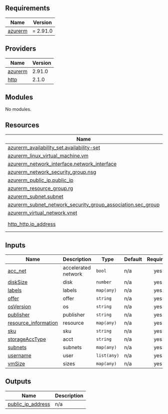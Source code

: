 ## Requirements

| Name | Version |
|------|---------|
| <a name="requirement_azurerm"></a> [azurerm](#requirement\_azurerm) | = 2.91.0 |

## Providers

| Name | Version |
|------|---------|
| <a name="provider_azurerm"></a> [azurerm](#provider\_azurerm) | 2.91.0 |
| <a name="provider_http"></a> [http](#provider\_http) | 2.1.0 |

## Modules

No modules.

## Resources

| Name | Type |
|------|------|
| [azurerm_availability_set.availability-set](https://registry.terraform.io/providers/hashicorp/azurerm/2.91.0/docs/resources/availability_set) | resource |
| [azurerm_linux_virtual_machine.vm](https://registry.terraform.io/providers/hashicorp/azurerm/2.91.0/docs/resources/linux_virtual_machine) | resource |
| [azurerm_network_interface.network_interface](https://registry.terraform.io/providers/hashicorp/azurerm/2.91.0/docs/resources/network_interface) | resource |
| [azurerm_network_security_group.nsg](https://registry.terraform.io/providers/hashicorp/azurerm/2.91.0/docs/resources/network_security_group) | resource |
| [azurerm_public_ip.public_ip](https://registry.terraform.io/providers/hashicorp/azurerm/2.91.0/docs/resources/public_ip) | resource |
| [azurerm_resource_group.rg](https://registry.terraform.io/providers/hashicorp/azurerm/2.91.0/docs/resources/resource_group) | resource |
| [azurerm_subnet.subnet](https://registry.terraform.io/providers/hashicorp/azurerm/2.91.0/docs/resources/subnet) | resource |
| [azurerm_subnet_network_security_group_association.sec_group](https://registry.terraform.io/providers/hashicorp/azurerm/2.91.0/docs/resources/subnet_network_security_group_association) | resource |
| [azurerm_virtual_network.vnet](https://registry.terraform.io/providers/hashicorp/azurerm/2.91.0/docs/resources/virtual_network) | resource |
| [http_http.ip_address](https://registry.terraform.io/providers/hashicorp/http/latest/docs/data-sources/http) | data source |

## Inputs

| Name | Description | Type | Default | Required |
|------|-------------|------|---------|:--------:|
| <a name="input_acc_net"></a> [acc\_net](#input\_acc\_net) | accelerated network | `bool` | n/a | yes |
| <a name="input_diskSize"></a> [diskSize](#input\_diskSize) | disk | `number` | n/a | yes |
| <a name="input_labels"></a> [labels](#input\_labels) | labels | `map(any)` | n/a | yes |
| <a name="input_offer"></a> [offer](#input\_offer) | offer | `string` | n/a | yes |
| <a name="input_osVersion"></a> [osVersion](#input\_osVersion) | os | `string` | n/a | yes |
| <a name="input_publisher"></a> [publisher](#input\_publisher) | publisher | `string` | n/a | yes |
| <a name="input_resource_information"></a> [resource\_information](#input\_resource\_information) | resource | `map(any)` | n/a | yes |
| <a name="input_sku"></a> [sku](#input\_sku) | sku | `string` | n/a | yes |
| <a name="input_storageAccType"></a> [storageAccType](#input\_storageAccType) | acct | `string` | n/a | yes |
| <a name="input_subnets"></a> [subnets](#input\_subnets) | subnets | `map(any)` | n/a | yes |
| <a name="input_username"></a> [username](#input\_username) | user | `list(any)` | n/a | yes |
| <a name="input_vmSize"></a> [vmSize](#input\_vmSize) | sizes | `map(any)` | n/a | yes |

## Outputs

| Name | Description |
|------|-------------|
| <a name="output_public_ip_address"></a> [public\_ip\_address](#output\_public\_ip\_address) | n/a |
